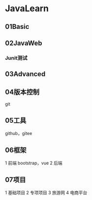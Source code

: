 # JavaLearn


##  01Basic
##  02JavaWeb
### Junit测试
##  03Advanced
##  04版本控制
 git
## 05工具
 github，gitee
## 06框架
 1 前端 bootstrap，vue
 2 后端
## 07项目
   1 基础项目
   2 专项项目
   3 旅游网
   4 电商平台

